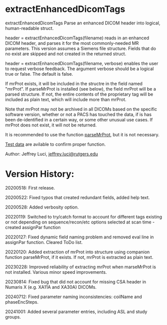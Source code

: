 # extractEnhancedDicomTags

   extractEnhancedDicomTags Parse an enhanced DICOM header into logical,
   human-readable struct.

   header = extractEnhancedDicomTags(filename) reads in an enhanced DICOM
   header, and parses it for the most commonly-needed MR parameters. This
   version assumes a Siemens file structure. Fields that do no exist are
   skipped and not created in the returned struct.

   header = extractEnhancedDicomTags(filename, verbose) enables the user
   to request verbose feedback. The argument verbose should be a logical 
   true or false. The default is false.
   
   If mrProt exists, it will be included in the structre in the field named
   "mrProt". If parseMrProt is installed (see below), the field mrProt
   will be a parsed structure. If not, the entire contents of the proprietary
   tag will be included as plain text, which will include more than mrProt.
   
   Note that mrProt may not be archived in all DICOMs based on the specific
   software version, whether or not a PACS has touched the data, if is has
   been de-identified in a certain way, or some other unusual use cases.
   If mrProt does not exist, it will not be returned.

   It is recommended to use the function [parseMrProt](https://github.com/jeffreyluci/Siemens-Tools/tree/main/parseMrProt), but it is not
   necessary. 
   
   [Test data](https://github.com/jeffreyluci/Siemens-Tools/tree/main/Test%20Data) are avilable to confirm proper function.
   
Author: Jeffrey Luci, jeffrey.luci@rutgers.edu
 
# Version History:

20200518: First release.

20200522: Fixed typos that created redundant fields, added help text.

20200528: Added verbosity option.

20220119: Switched to try/catch format to account for different tags
          existing or not depending on sequence/recon/etc options 
          selected at scan time - created assignPar function
          
20220127: Fixed dynamic field naming problem and removed eval line in
          assignPar function. Cleared ToDo list.
          
20220120: Added extraction of mrProt into structure using companion
          function parseMrProt, if it exists. If not, mrProt is extracted
          as plain text. 

20230228: Improved reliability of extracting mrProt when marseMrProt is
          not installed. Various minor speed improvements.

20230814: Fixed bug that did not account for missing CSA header in
          Numaris X (e.g. XA11A and XA30A) DICOMs.
		  
20240712: Fixed parameter naming inconsistencies: coilName and phaseEncSteps.

20241001: Added several parameter entries, including ASL and study groups.
